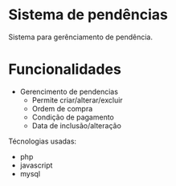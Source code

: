 # Sistema de pendências

Sistema para gerênciamento de pendência. 

# Funcionalidades
- Gerencimento de pendencias
	- Permite criar/alterar/excluir
	- Ordem de compra
	- Condição de pagamento
	- Data de inclusão/alteração

Técnologias usadas:
- php
- javascript
- mysql

